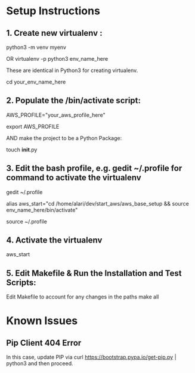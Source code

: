 # Setup Instructions
## 1. Create new virtualenv :
python3 -m venv myenv 

OR 
virtualenv -p python3 env_name_here  

These are identical in Python3 for creating virtualenv.

cd your_env_name_here


## 2. Populate the /bin/activate script:
AWS_PROFILE="your_aws_profile_here"

export AWS_PROFILE


AND make the project to be a Python Package:

touch __init__.py

## 3. Edit the bash profile, e.g. gedit ~/.profile for command to activate the virtualenv
gedit ~/.profile

alias aws_start="cd /home/alari/dev/start_aws/aws_base_setup && source env_name_here/bin/activate"

source ~/.profile

## 4. Activate the virtualenv 
aws_start

## 5. Edit Makefile & Run the Installation and Test Scripts:
Edit Makefile to account for any changes in the paths
make all

# Known Issues
## Pip Client 404 Error
In this case, update PIP via curl https://bootstrap.pypa.io/get-pip.py | python3 and then proceed.
